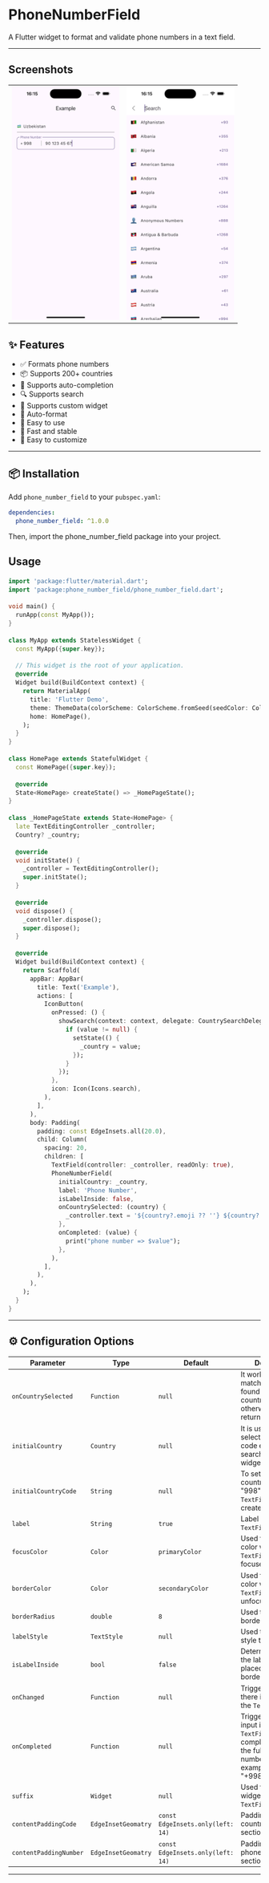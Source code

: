 # PhoneNumberField

A Flutter widget to format and validate phone numbers in a text field.

---

## Screenshots

<table>
  <tr>
    <td>
      <img src="./screenshots/first.png" alt="First" width="215" />
    </td>
    <td>
      <img src="./screenshots/second.png" alt="Second" width="215" />
    </td>
  </tr>
</table>


## ✨ Features

- ✅ Formats phone numbers
- 📦 Supports 200+ countries
- 🧩 Supports auto-completion
- 🔍 Supports search
- 📝 Supports custom widget
- 📱 Auto-format
- 🎉 Easy to use
- 🚀 Fast and stable
- 🌟 Easy to customize

---

## 📦 Installation

Add `phone_number_field` to your `pubspec.yaml`:

```yaml
dependencies:
  phone_number_field: ^1.0.0
```

Then, import the phone_number_field package into your project.

## Usage

```dart
import 'package:flutter/material.dart';
import 'package:phone_number_field/phone_number_field.dart';

void main() {
  runApp(const MyApp());
}

class MyApp extends StatelessWidget {
  const MyApp({super.key});

  // This widget is the root of your application.
  @override
  Widget build(BuildContext context) {
    return MaterialApp(
      title: 'Flutter Demo',
      theme: ThemeData(colorScheme: ColorScheme.fromSeed(seedColor: Colors.deepPurple)),
      home: HomePage(),
    );
  }
}

class HomePage extends StatefulWidget {
  const HomePage({super.key});

  @override
  State<HomePage> createState() => _HomePageState();
}

class _HomePageState extends State<HomePage> {
  late TextEditingController _controller;
  Country? _country;

  @override
  void initState() {
    _controller = TextEditingController();
    super.initState();
  }

  @override
  void dispose() {
    _controller.dispose();
    super.dispose();
  }

  @override
  Widget build(BuildContext context) {
    return Scaffold(
      appBar: AppBar(
        title: Text('Example'),
        actions: [
          IconButton(
            onPressed: () {
              showSearch(context: context, delegate: CountrySearchDelegate()).then((value) {
                if (value != null) {
                  setState(() {
                    _country = value;
                  });
                }
              });
            },
            icon: Icon(Icons.search),
          ),
        ],
      ),
      body: Padding(
        padding: const EdgeInsets.all(20.0),
        child: Column(
          spacing: 20,
          children: [
            TextField(controller: _controller, readOnly: true),
            PhoneNumberField(
              initialCountry: _country,
              label: 'Phone Number',
              isLabelInside: false,
              onCountrySelected: (country) {
                _controller.text = '${country?.emoji ?? ''} ${country?.name ?? ''}';
              },
              onCompleted: (value) {
                print("phone number => $value");
              },
            ),
          ],
        ),
      ),
    );
  }
}
```                         

---

## ⚙️ Configuration Options

| Parameter              | Type                | Default                           | Description                                                                                                        |
|------------------------|---------------------|-----------------------------------|--------------------------------------------------------------------------------------------------------------------|
| `onCountrySelected`    | `Function`          | `null`                            | It works if a matching country is found for the country code; otherwise, it may return null.                       |
| `initialCountry`       | `Country`           | `null`                            | It is used to set the selected country code either through search or a custom widget.                              |
| `initialCountryCode`   | `String`            | `null`                            | To set a default country code (e.g., "998") when the `TextField` is created.                                       |
| `label`                | `String`            | `true`                            | Label for the `TextField`.                                                                                         |
| `focusColor`           | `Color`             | `primaryColor`                    | Used for the border color when the `TextField` is focused.                                                         |
| `borderColor`          | `Color`             | `secondaryColor`                  | Used for the border color when the `TextField` is unfocused.                                                       |
| `borderRadius`         | `double`            | `8`                               | Used to define the border radius.                                                                                  |
| `labelStyle`           | `TextStyle`         | `null`                            | Used to apply a text style to the label.                                                                           |
| `isLabelInside`        | `bool`              | `false`                           | Determines whether the label text is placed inside the border or above it.                                         |
| `onChanged`            | `Function`          | `null`                            | Triggered when there is a change in the `TextField`.                                                               |
| `onCompleted`          | `Function`          | `null`                            | Triggered when input in the `TextField` is completed; returns the full phone number, for example: "+998901234567". |
| `suffix`               | `Widget`            | `null`                            | Used for the suffix widget of the `TextField`.                                                                     |
| `contentPaddingCode`   | `EdgeInsetGeomatry` | `const EdgeInsets.only(left: 14)` | Padding for the country code section.                                                                              |
| `contentPaddingNumber` | `EdgeInsetGeomatry` | `const EdgeInsets.only(left: 14)` | Padding for the phone number section.                                                                              |

---
